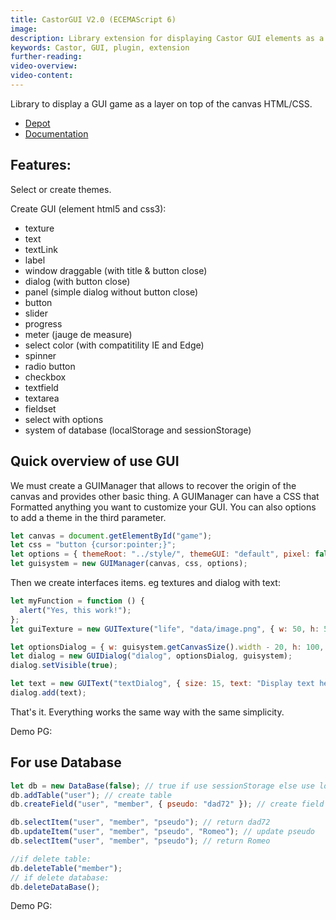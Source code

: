 ```yaml
---
title: CastorGUI V2.0 (ECEMAScript 6)
image:
description: Library extension for displaying Castor GUI elements as a layer on top of the canvas.
keywords: Castor, GUI, plugin, extension
further-reading:
video-overview:
video-content:
---
```


Library to display a GUI game as a layer on top of the canvas HTML/CSS.

- [Depot](https://github.com/dad72/CastorGUI)
- [Documentation](/features/extensions/castorGUI)

## Features:

Select or create themes.

Create GUI (element html5 and css3):

- texture
- text
- textLink
- label
- window draggable (with title & button close)
- dialog (with button close)
- panel (simple dialog without button close)
- button
- slider
- progress
- meter (jauge de measure)
- select color (with compatitility IE and Edge)
- spinner
- radio button
- checkbox
- textfield
- textarea
- fieldset
- select with options
- system of database (localStorage and sessionStorage)

## Quick overview of use GUI

We must create a GUIManager that allows to recover the origin of the canvas and provides other basic thing.
A GUIManager can have a CSS that Formatted anything you want to customize your GUI.
You can also options to add a theme in the third parameter.

```javascript
let canvas = document.getElementById("game");
let css = "button {cursor:pointer;}";
let options = { themeRoot: "../style/", themeGUI: "default", pixel: false };
let guisystem = new GUIManager(canvas, css, options);
```

Then we create interfaces items. eg textures and dialog with text:

```javascript
let myFunction = function () {
  alert("Yes, this work!");
};
let guiTexture = new GUITexture("life", "data/image.png", { w: 50, h: 50, x: 10, y: 0 }, guisystem, myFunction);

let optionsDialog = { w: guisystem.getCanvasSize().width - 20, h: 100, x: 8, y: guisystem.getCanvasSize().height - 110 };
let dialog = new GUIDialog("dialog", optionsDialog, guisystem);
dialog.setVisible(true);

let text = new GUIText("textDialog", { size: 15, text: "Display text here" }, guisystem, false);
dialog.add(text);
```

That's it. Everything works the same way with the same simplicity.

Demo PG: <Playground id="#S34THY#55" title="Castor GUI Playground Demo" description="Basic demo for showing the Castor GUI in action."/>

## For use Database

```javascript
let db = new DataBase(false); // true if use sessionStorage else use localStorage (stockage temporary)
db.addTable("user"); // create table
db.createField("user", "member", { pseudo: "dad72" }); // create field

db.selectItem("user", "member", "pseudo"); // return dad72
db.updateItem("user", "member", "pseudo", "Romeo"); // update pseudo
db.selectItem("user", "member", "pseudo"); // return Romeo

//if delete table:
db.deleteTable("member");
// if delete database:
db.deleteDataBase();
```

Demo PG: <Playground id="#S34THY#57" title="Castor GUI database Demo" description="Basic demo for using Castor GUI with a database."/>
